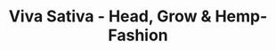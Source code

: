 ---
title: "Viva Sativa - Head, Grow & Hemp-Fashion"
url: /linz/viva-sativa-head-grow-und-hemp-fashion/
shop: Kleidung
---